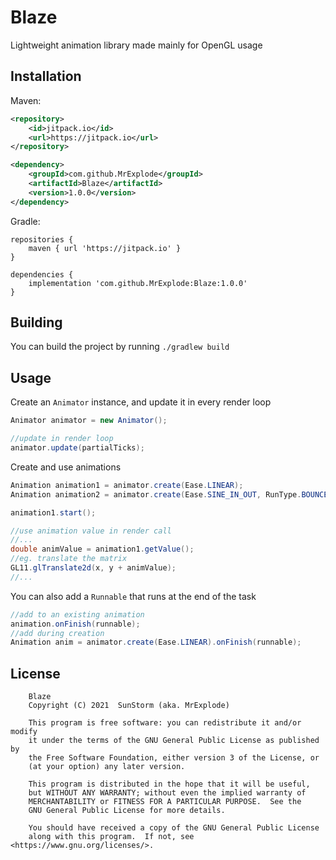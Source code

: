 # Blaze
Lightweight animation library made mainly for OpenGL usage

## Installation
Maven:
```xml
<repository>
    <id>jitpack.io</id>
    <url>https://jitpack.io</url>
</repository>

<dependency>
    <groupId>com.github.MrExplode</groupId>
    <artifactId>Blaze</artifactId>
    <version>1.0.0</version>
</dependency>
```
Gradle:
```
repositories {
    maven { url 'https://jitpack.io' }
}

dependencies {
    implementation 'com.github.MrExplode:Blaze:1.0.0'
}
```

## Building
You can build the project by running `./gradlew build`

## Usage
Create an `Animator` instance, and update it in every render loop
```java
Animator animator = new Animator();

//update in render loop
animator.update(partialTicks);
```
Create and use animations
```java
Animation animation1 = animator.create(Ease.LINEAR);
Animation animation2 = animator.create(Ease.SINE_IN_OUT, RunType.BOUNCE, Speed.MEDIUM);

animation1.start();

//use animation value in render call
//...
double animValue = animation1.getValue();
//eg. translate the matrix
GL11.glTranslate2d(x, y + animValue);
//...
```
You can also add a `Runnable` that runs at the end of the task
```java
//add to an existing animation
animation.onFinish(runnable);
//add during creation
Animation anim = animator.create(Ease.LINEAR).onFinish(runnable);
```

## License
```
    Blaze
    Copyright (C) 2021  SunStorm (aka. MrExplode)

    This program is free software: you can redistribute it and/or modify
    it under the terms of the GNU General Public License as published by
    the Free Software Foundation, either version 3 of the License, or
    (at your option) any later version.

    This program is distributed in the hope that it will be useful,
    but WITHOUT ANY WARRANTY; without even the implied warranty of
    MERCHANTABILITY or FITNESS FOR A PARTICULAR PURPOSE.  See the
    GNU General Public License for more details.

    You should have received a copy of the GNU General Public License
    along with this program.  If not, see <https://www.gnu.org/licenses/>.
```